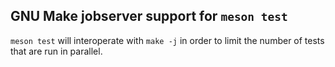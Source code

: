 ## GNU Make jobserver support for `meson test`

`meson test` will interoperate with `make -j` in order to limit the
number of tests that are run in parallel.
